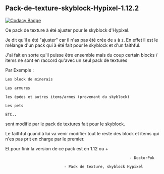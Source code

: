 ## Pack-de-texture-skyblock-Hypixel-1.12.2
[![Codacy Badge](https://api.codacy.com/project/badge/Grade/292934988136454283bfc3dd213f1963)](https://app.codacy.com/gh/DoctorPok42/Pack-de-texture-skyblock-Hypixel-1.12.2?utm_source=github.com&utm_medium=referral&utm_content=DoctorPok42/Pack-de-texture-skyblock-Hypixel-1.12.2&utm_campaign=Badge_Grade_Settings)

Ce pack de texture à été ajuster pour le skyblock d'Hypixel.

Je dit qu'il a été "ajuster" car il n'as pas été crée de `a` à `z`. En effet il est le mélange d'un pack qui à été fait pour le skyblock et d'un faithful.

J'ai fait en sorte qu'il puisse être ensemble mais du coup certain blocks / items ne sont en raccord qu'avec un seul pack de textures

Par Exemple :

`Les block de minerais`

`Les armures`

`les épées et autres items/armes (provenant du skyblock)`

`Les pets`

`ETC..`

sont modifié par le pack de textures fait pour le skyblock.

Le faithful quand à lui va venir modifier tout le reste des block et items qui n'es pas prit en charge par le premier.

Et pour finir la version de ce pack est en 1.12 ou +


        	                                               - DoctorPok

					          - Pack de texture, skyblock Hypixel
